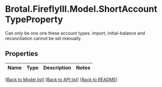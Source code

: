 # Brotal.FireflyIII.Model.ShortAccountTypeProperty
Can only be one one these account types. import, initial-balance and reconciliation cannot be set manually.

## Properties

Name | Type | Description | Notes
------------ | ------------- | ------------- | -------------

[[Back to Model list]](../../README.md#documentation-for-models) [[Back to API list]](../../README.md#documentation-for-api-endpoints) [[Back to README]](../../README.md)

